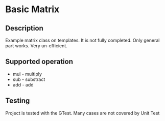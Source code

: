 # Basic Matrix

## Description
Example matrix class on templates. It is not fully completed. Only general part works.
Very un-efficient. 

## Supported operation
 * mul - multiply
 * sub - substract
 * add - add

## Testing
Project is tested with the GTest. Many cases are not covered by Unit Test
